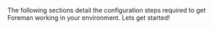 
The following sections detail the configuration steps required to get Foreman working in your environment.
Lets get started!
